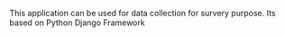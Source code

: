 This application can be used for data collection for survery purpose. Its based on Python Django Framework 
